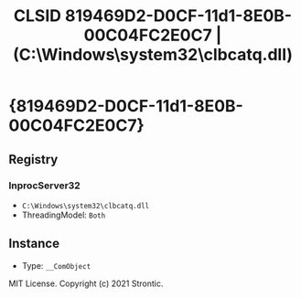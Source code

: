 ﻿---
title: "CLSID 819469D2-D0CF-11d1-8E0B-00C04FC2E0C7 | (C:\\Windows\\system32\\clbcatq.dll)"
excerpt: What is COM-Object CLSID 819469D2-D0CF-11d1-8E0B-00C04FC2E0C7?
---

# {819469D2-D0CF-11d1-8E0B-00C04FC2E0C7}


## Registry


### InprocServer32

* `C:\Windows\system32\clbcatq.dll`
* ThreadingModel: `Both`

## Instance

* Type: `__ComObject`

MIT License. Copyright (c) 2021 Strontic.


